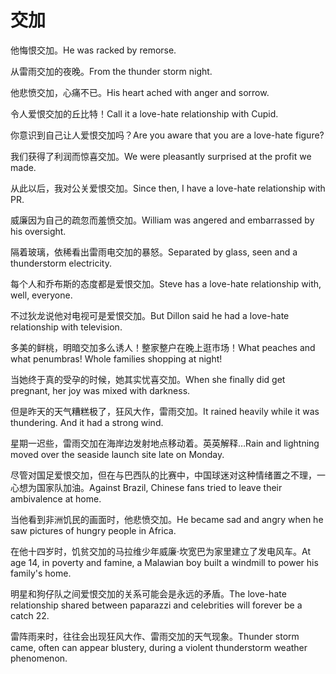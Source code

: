 # 交加

<p><span class="chinese">他悔恨交加。</span><span class="english">He was racked by remorse.</span></p>

<p><span class="chinese">从雷雨交加的夜晚。</span><span class="english">From the thunder storm night.</span></p>

<p><span class="chinese">他悲愤交加，心痛不已。</span><span class="english">His heart ached with anger and sorrow.</span></p>

<p><span class="chinese">令人爱恨交加的丘比特！</span><span class="english">Call it a love-hate relationship with Cupid.</span></p>

<p><span class="chinese">你意识到自己让人爱恨交加吗？</span><span class="english">Are you aware that you are a love-hate figure?</span></p>

<p><span class="chinese">我们获得了利润而惊喜交加。</span><span class="english">We were pleasantly surprised at the profit we made.</span></p>

<p><span class="chinese">从此以后，我对公关爱恨交加。</span><span class="english">Since then, I have a love-hate relationship with PR.</span></p>

<p><span class="chinese">威廉因为自己的疏忽而羞愤交加。</span><span class="english">William was angered and embarrassed by his oversight.</span></p>

<p><span class="chinese">隔着玻璃，依稀看出雷雨电交加的暴怒。</span><span class="english">Separated by glass, seen and a thunderstorm electricity.</span></p>

<p><span class="chinese">每个人和乔布斯的态度都是爱恨交加。</span><span class="english">Steve has a love-hate relationship with, well, everyone.</span></p>

<p><span class="chinese">不过狄龙说他对电视可是爱恨交加。</span><span class="english">But Dillon said he had a love-hate relationship with television.</span></p>

<p><span class="chinese">多美的鲜桃，明暗交加多么诱人！整家整户在晚上逛市场！</span><span class="english">What peaches and what penumbras! Whole families shopping at night!</span></p>

<p><span class="chinese">当她终于真的受孕的时候，她其实忧喜交加。</span><span class="english">When she finally did get pregnant, her joy was mixed with darkness.</span></p>

<p><span class="chinese">但是昨天的天气糟糕极了，狂风大作，雷雨交加。</span><span class="english">It rained heavily while it was thundering. And it had a strong wind.</span></p>

<p><span class="chinese">星期一迟些，雷雨交加在海岸边发射地点移动着。英英解释…</span><span class="english">Rain and lightning moved over the seaside launch site late on Monday.</span></p>

<p><span class="chinese">尽管对国足爱恨交加，但在与巴西队的比赛中，中国球迷对这种情绪置之不理，一心想为国家队加油。</span><span class="english">Against Brazil, Chinese fans tried to leave their ambivalence at home.</span></p>

<p><span class="chinese">当他看到非洲饥民的画面时，他悲愤交加。</span><span class="english">He became sad and angry when he saw pictures of hungry people in Africa.</span></p>

<p><span class="chinese">在他十四岁时，饥贫交加的马拉维少年威廉·坎宽巴为家里建立了发电风车。</span><span class="english">At age 14, in poverty and famine, a Malawian boy built a windmill to power his family's home.</span></p>

<p><span class="chinese">明星和狗仔队之间爱恨交加的关系可能会是永远的矛盾。</span><span class="english">The love-hate relationship shared between paparazzi and celebrities will forever be a catch 22.</span></p>

<p><span class="chinese">雷阵雨来时，往往会出现狂风大作、雷雨交加的天气现象。</span><span class="english">Thunder storm came, often can appear blustery, during a violent thunderstorm weather phenomenon.</span></p>


